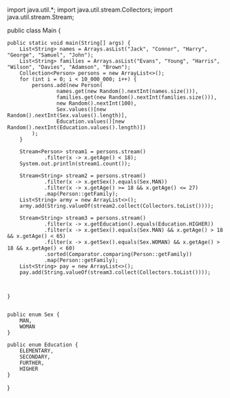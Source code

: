 #
import java.util.*;
import java.util.stream.Collectors;
import java.util.stream.Stream;

public class Main {

    public static void main(String[] args) {
        List<String> names = Arrays.asList("Jack", "Connor", "Harry", "George", "Samuel", "John");
        List<String> families = Arrays.asList("Evans", "Young", "Harris", "Wilson", "Davies", "Adamson", "Brown");
        Collection<Person> persons = new ArrayList<>();
        for (int i = 0; i < 10_000_000; i++) {
            persons.add(new Person(
                    names.get(new Random().nextInt(names.size())),
                    families.get(new Random().nextInt(families.size())),
                    new Random().nextInt(100),
                    Sex.values()[new Random().nextInt(Sex.values().length)],
                    Education.values()[new Random().nextInt(Education.values().length)])
            );
        }

        Stream<Person> stream1 = persons.stream()
                .filter(x -> x.getAge() < 18);
        System.out.println(stream1.count());

        Stream<String> stream2 = persons.stream()
                .filter(x -> x.getSex().equals(Sex.MAN))
                .filter(x -> x.getAge() >= 18 && x.getAge() <= 27)
                .map(Person::getFamily);
        List<String> army = new ArrayList<>();
        army.add(String.valueOf(stream2.collect(Collectors.toList())));

        Stream<String> stream3 = persons.stream()
                .filter(x -> x.getEducation().equals(Education.HIGHER))
                .filter(x -> x.getSex().equals(Sex.MAN) && x.getAge() > 18 && x.getAge() < 65)
                .filter(x -> x.getSex().equals(Sex.WOMAN) && x.getAge() > 18 && x.getAge() < 60)
                .sorted(Comparator.comparing(Person::getFamily))
                .map(Person::getFamily);
        List<String> pay = new ArrayList<>();
        pay.add(String.valueOf(stream3.collect(Collectors.toList())));



    }


    public enum Sex {
        MAN,
        WOMAN
    }

    public enum Education {
        ELEMENTARY,
        SECONDARY,
        FURTHER,
        HIGHER
    }

}
#